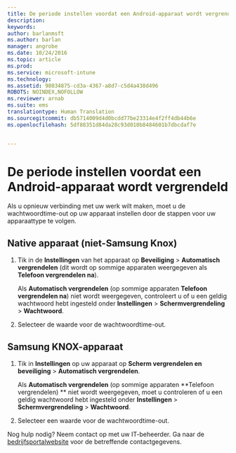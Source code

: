 ```yaml
---
title: De periode instellen voordat een Android-apparaat wordt vergrendeld | Microsoft Docs
description: 
keywords: 
author: barlanmsft
ms.author: barlan
manager: angrobe
ms.date: 10/24/2016
ms.topic: article
ms.prod: 
ms.service: microsoft-intune
ms.technology: 
ms.assetid: 98034875-cd3a-4367-a8d7-c5d4a438d496
ROBOTS: NOINDEX,NOFOLLOW
ms.reviewer: arnab
ms.suite: ems
translationtype: Human Translation
ms.sourcegitcommit: db5714009d4d0bcdd77be23314e4f2ff4db44b6e
ms.openlocfilehash: 5df88351d84da28c93d010b8484601b7dbcdaf7e


---
```


# <a name="how-to-set-the-period-before-your-android-device-is-locked"></a>De periode instellen voordat een Android-apparaat wordt vergrendeld
Als u opnieuw verbinding met uw werk wilt maken, moet u de wachtwoordtime-out op uw apparaat instellen door de stappen voor uw apparaattype te volgen.

## <a name="native-non-samsung-knox-device"></a>Native apparaat (niet-Samsung Knox)

1.  Tik in de **Instellingen** van het apparaat op **Beveiliging** &gt; **Automatisch vergrendelen** (dit wordt op sommige apparaten weergegeven als **Telefoon vergrendelen na**).

    Als **Automatisch vergrendelen** (op sommige apparaten **Telefoon vergrendelen na**) niet wordt weergegeven, controleert u of u een geldig wachtwoord hebt ingesteld onder **Instellingen** &gt; **Schermvergrendeling** &gt; **Wachtwoord**.

2.  Selecteer de waarde voor de wachtwoordtime-out.

## <a name="samsung-knox-device"></a>Samsung KNOX-apparaat

1.  Tik in **Instellingen** op uw apparaat op **Scherm vergrendelen en beveiliging** &gt; **Automatisch vergrendelen**.

    Als **Automatisch vergrendelen** (op sommige apparaten **Telefoon vergrendelen) ** niet wordt weergegeven, moet u controleren of u een geldig wachtwoord hebt ingesteld onder **Instellingen** &gt; **Schermvergrendeling** &gt; **Wachtwoord**.

2.  Selecteer een waarde voor de wachtwoordtime-out.

Nog hulp nodig? Neem contact op met uw IT-beheerder. Ga naar de [bedrijfsportalwebsite](http://portal.manage.microsoft.com) voor de betreffende contactgegevens.



<!--HONumber=Dec16_HO3-->


